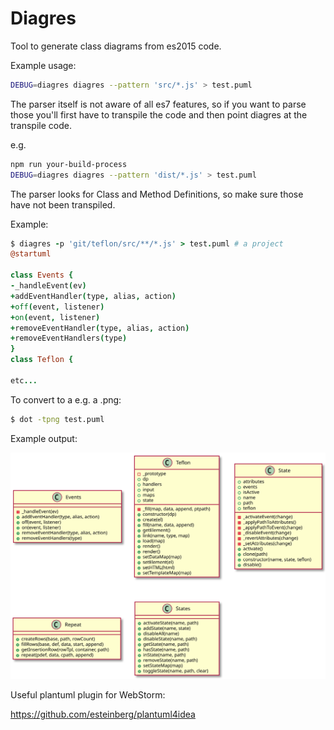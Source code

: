 # Diagres

Tool to generate class diagrams from es2015 code.

Example usage:
```bash
DEBUG=diagres diagres --pattern 'src/*.js' > test.puml
```

The parser itself is not aware of all es7 features, so if you want to parse those you'll first have
to transpile the code and then point diagres at the transpile code.

e.g.
```bash
npm run your-build-process
DEBUG=diagres diagres --pattern 'dist/*.js' > test.puml
```

The parser looks for Class and Method Definitions, so make sure those have not been transpiled.

Example:
```coffeescript
$ diagres -p 'git/teflon/src/**/*.js' > test.puml # a project
@startuml

class Events {
-_handleEvent(ev)
+addEventHandler(type, alias, action)
+off(event, listener)
+on(event, listener)
+removeEventHandler(type, alias, action)
+removeEventHandlers(type)
}
class Teflon {  
  
etc...
```

To convert to a e.g. a .png:
```bash
$ dot -tpng test.puml
```

Example output:

![](./examples/class.svg?raw=true)

Useful plantuml plugin for WebStorm:

  https://github.com/esteinberg/plantuml4idea
